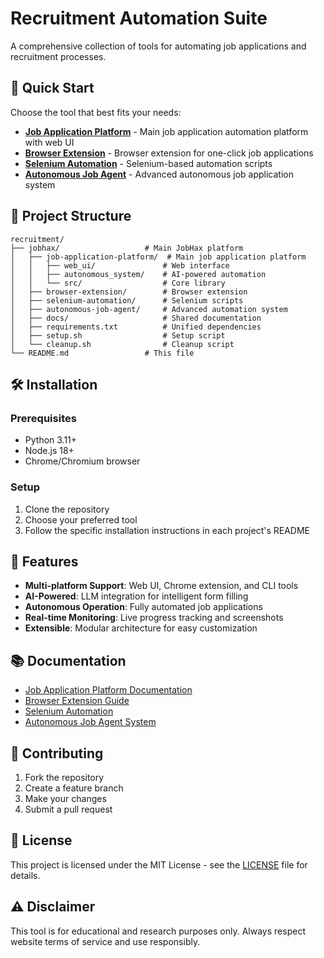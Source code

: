 # Recruitment Automation Suite

A comprehensive collection of tools for automating job applications and recruitment processes.

## 🚀 Quick Start

Choose the tool that best fits your needs:

- **[Job Application Platform](./jobhax/job-application-platform/)** - Main job application automation platform with web UI
- **[Browser Extension](./jobhax/browser-extension/)** - Browser extension for one-click job applications
- **[Selenium Automation](./jobhax/selenium-automation/)** - Selenium-based automation scripts
- **[Autonomous Job Agent](./jobhax/autonomous-job-agent/)** - Advanced autonomous job application system

## 📁 Project Structure

```
recruitment/
├── jobhax/                   # Main JobHax platform
│   ├── job-application-platform/  # Main job application platform
│   │   ├── web_ui/               # Web interface
│   │   ├── autonomous_system/    # AI-powered automation
│   │   └── src/                  # Core library
│   ├── browser-extension/        # Browser extension
│   ├── selenium-automation/      # Selenium scripts
│   ├── autonomous-job-agent/     # Advanced automation system
│   ├── docs/                     # Shared documentation
│   ├── requirements.txt          # Unified dependencies
│   ├── setup.sh                  # Setup script
│   └── cleanup.sh                # Cleanup script
└── README.md                 # This file
```

## 🛠️ Installation

### Prerequisites
- Python 3.11+
- Node.js 18+
- Chrome/Chromium browser

### Setup
1. Clone the repository
2. Choose your preferred tool
3. Follow the specific installation instructions in each project's README

## 🔧 Features

- **Multi-platform Support**: Web UI, Chrome extension, and CLI tools
- **AI-Powered**: LLM integration for intelligent form filling
- **Autonomous Operation**: Fully automated job applications
- **Real-time Monitoring**: Live progress tracking and screenshots
- **Extensible**: Modular architecture for easy customization

## 📚 Documentation

- [Job Application Platform Documentation](./jobhax/job-application-platform/README.md)
- [Browser Extension Guide](./jobhax/browser-extension/README.md)
- [Selenium Automation](./jobhax/selenium-automation/README.md)
- [Autonomous Job Agent System](./jobhax/autonomous-job-agent/README.md)

## 🤝 Contributing

1. Fork the repository
2. Create a feature branch
3. Make your changes
4. Submit a pull request

## 📄 License

This project is licensed under the MIT License - see the [LICENSE](../../LICENSE) file for details.

## ⚠️ Disclaimer

This tool is for educational and research purposes only. Always respect website terms of service and use responsibly.
